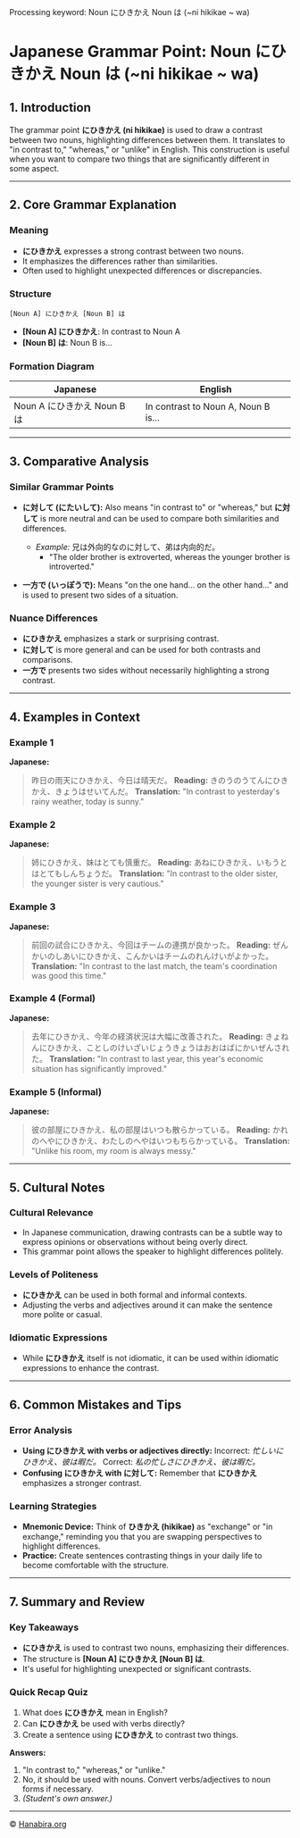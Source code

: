 Processing keyword: Noun にひきかえ Noun は (~ni hikikae ~ wa)
# Japanese Grammar Point: Noun にひきかえ Noun は (~ni hikikae ~ wa)

## 1. Introduction
The grammar point **にひきかえ (ni hikikae)** is used to draw a contrast between two nouns, highlighting differences between them. It translates to "in contrast to," "whereas," or "unlike" in English. This construction is useful when you want to compare two things that are significantly different in some aspect.

---
## 2. Core Grammar Explanation
### Meaning
- **にひきかえ** expresses a strong contrast between two nouns.
- It emphasizes the differences rather than similarities.
- Often used to highlight unexpected differences or discrepancies.
### Structure
```plaintext
[Noun A] にひきかえ [Noun B] は
```
- **[Noun A] にひきかえ**: In contrast to Noun A
- **[Noun B] は**: Noun B is...
### Formation Diagram
| Japanese                     | English                     |
|------------------------------|-----------------------------|
| Noun A にひきかえ Noun B は | In contrast to Noun A, Noun B is... |
---
## 3. Comparative Analysis
### Similar Grammar Points
- **に対して (にたいして):** Also means "in contrast to" or "whereas," but **に対して** is more neutral and can be used to compare both similarities and differences.
  
  - *Example:* 兄は外向的なのに対して、弟は内向的だ。
    - "The older brother is extroverted, whereas the younger brother is introverted."
  
- **一方で (いっぽうで):** Means "on the one hand... on the other hand..." and is used to present two sides of a situation.
### Nuance Differences
- **にひきかえ** emphasizes a stark or surprising contrast.
- **に対して** is more general and can be used for both contrasts and comparisons.
- **一方で** presents two sides without necessarily highlighting a strong contrast.
---
## 4. Examples in Context
### Example 1
**Japanese:**
> 昨日の雨天にひきかえ、今日は晴天だ。
**Reading:**
> きのうのうてんにひきかえ、きょうはせいてんだ。
**Translation:**
> "In contrast to yesterday's rainy weather, today is sunny."
### Example 2
**Japanese:**
> 姉にひきかえ、妹はとても慎重だ。
**Reading:**
> あねにひきかえ、いもうとはとてもしんちょうだ。
**Translation:**
> "In contrast to the older sister, the younger sister is very cautious."
### Example 3
**Japanese:**
> 前回の試合にひきかえ、今回はチームの連携が良かった。
**Reading:**
> ぜんかいのしあいにひきかえ、こんかいはチームのれんけいがよかった。
**Translation:**
> "In contrast to the last match, the team's coordination was good this time."
### Example 4 (Formal)
**Japanese:**
> 去年にひきかえ、今年の経済状況は大幅に改善された。
**Reading:**
> きょねんにひきかえ、ことしのけいざいじょうきょうはおおはばにかいぜんされた。
**Translation:**
> "In contrast to last year, this year's economic situation has significantly improved."
### Example 5 (Informal)
**Japanese:**
> 彼の部屋にひきかえ、私の部屋はいつも散らかっている。
**Reading:**
> かれのへやにひきかえ、わたしのへやはいつもちらかっている。
**Translation:**
> "Unlike his room, my room is always messy."
---
## 5. Cultural Notes
### Cultural Relevance
- In Japanese communication, drawing contrasts can be a subtle way to express opinions or observations without being overly direct.
- This grammar point allows the speaker to highlight differences politely.
### Levels of Politeness
- **にひきかえ** can be used in both formal and informal contexts.
- Adjusting the verbs and adjectives around it can make the sentence more polite or casual.
### Idiomatic Expressions
- While **にひきかえ** itself is not idiomatic, it can be used within idiomatic expressions to enhance the contrast.
---
## 6. Common Mistakes and Tips
### Error Analysis
- **Using にひきかえ with verbs or adjectives directly:**
  Incorrect: *忙しいにひきかえ、彼は暇だ。*
  Correct: *私の忙しさにひきかえ、彼は暇だ。*
- **Confusing にひきかえ with に対して:**
  Remember that **にひきかえ** emphasizes a stronger contrast.
### Learning Strategies
- **Mnemonic Device:** Think of **ひきかえ (hikikae)** as "exchange" or "in exchange," reminding you that you are swapping perspectives to highlight differences.
- **Practice:** Create sentences contrasting things in your daily life to become comfortable with the structure.
---
## 7. Summary and Review
### Key Takeaways
- **にひきかえ** is used to contrast two nouns, emphasizing their differences.
- The structure is **[Noun A] にひきかえ [Noun B] は**.
- It's useful for highlighting unexpected or significant contrasts.
### Quick Recap Quiz
1. What does **にひきかえ** mean in English?
2. Can **にひきかえ** be used with verbs directly?
3. Create a sentence using **にひきかえ** to contrast two things.

**Answers:**
1. "In contrast to," "whereas," or "unlike."
2. No, it should be used with nouns. Convert verbs/adjectives to noun forms if necessary.
3. *(Student's own answer.)*

---

© [Hanabira.org](https://hanabira.org)
